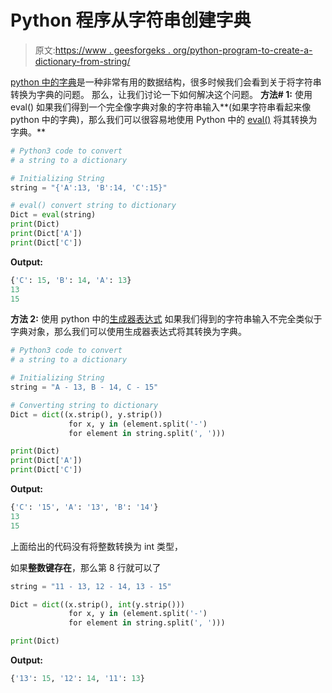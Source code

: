 # Python 程序从字符串创建字典

> 原文:[https://www . geesforgeks . org/python-program-to-create-a-dictionary-from-string/](https://www.geeksforgeeks.org/python-program-to-create-a-dictionary-from-a-string/)

[python 中的字典](https://www.geeksforgeeks.org/python-dictionary/)是一种非常有用的数据结构，很多时候我们会看到关于将字符串转换为字典的问题。
那么，让我们讨论一下如何解决这个问题。
**方法# 1:** 使用 eval()
如果我们得到一个完全像字典对象的字符串输入**(如果字符串看起来像 python 中的字典)，那么我们可以很容易地使用 Python 中的
[eval()](https://contribute.geeksforgeeks.org/eval-in-python/) 将其转换为字典。**

```py
# Python3 code to convert 
# a string to a dictionary

# Initializing String 
string = "{'A':13, 'B':14, 'C':15}"

# eval() convert string to dictionary
Dict = eval(string)
print(Dict)
print(Dict['A'])
print(Dict['C'])
```

**Output:**

```py
{'C': 15, 'B': 14, 'A': 13}
13
15

```

**方法 2:** 使用 python 中的[生成器表达式](https://contribute.geeksforgeeks.org/python-list-comprehensions-vs-generator-expressions/)
如果我们得到的字符串输入不完全类似于字典对象，那么我们可以使用生成器表达式将其转换为字典。

```py
# Python3 code to convert 
# a string to a dictionary

# Initializing String 
string = "A - 13, B - 14, C - 15"

# Converting string to dictionary
Dict = dict((x.strip(), y.strip())
             for x, y in (element.split('-') 
             for element in string.split(', ')))

print(Dict)
print(Dict['A'])
print(Dict['C'])
```

**Output:**

```py
{'C': '15', 'A': '13', 'B': '14'}
13
15

```

上面给出的代码没有将整数转换为 int 类型，

如果**整数键存在**，那么第 8 行就可以了

```py
string = "11 - 13, 12 - 14, 13 - 15"

Dict = dict((x.strip(), int(y.strip())) 
             for x, y in (element.split('-') 
             for element in string.split(', ')))

print(Dict)
```

**Output:**

```py
{'13': 15, '12': 14, '11': 13}

```